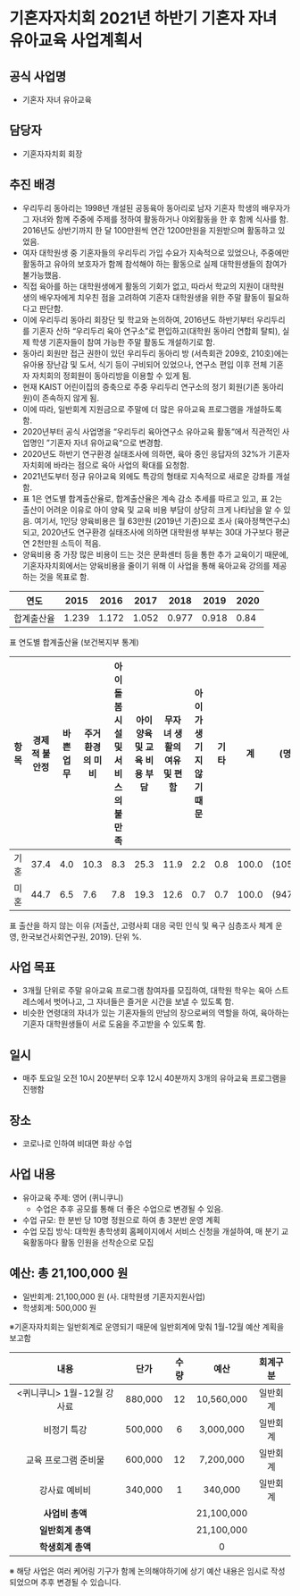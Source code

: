 기혼자자치회 2021년 하반기 기혼자 자녀 유아교육 사업계획서
===

## 공식 사업명
- 기혼자 자녀 유아교육 

## 담당자
- 기혼자자치회 회장

## 추진 배경
- 우리두리 동아리는 1998년 개설된 공동육아 동아리로 남자 기혼자 학생의 배우자가 그 자녀와 함께 주중에 주제를 정하여 활동하거나 야외활동을 한 후 함께 식사를 함. 2016년도 상반기까지 한 달 100만원씩 연간 1200만원을 지원받으며 활동하고 있었음.
- 여자 대학원생 중 기혼자들의 우리두리 가입 수요가 지속적으로 있었으나, 주중에만 활동하고 유아의 보호자가 함께 참석해야 하는 활동으로 실제 대학원생들의 참여가 불가능했음.
- 직접 육아를 하는 대학원생에게 활동의 기회가 없고, 따라서 학교의 지원이 대학원생의 배우자에게 치우친 점을 고려하여 기혼자 대학원생을 위한 주말 활동이 필요하다고 판단함.
- 이에 우리두리 동아리 회장단 및 학교와 논의하여, 2016년도 하반기부터 우리두리를 기혼자 산하 “우리두리 육아 연구소”로 편입하고(대학원 동아리 연합회 탈퇴), 실제 학생 기혼자들이 참여 가능한 주말 활동도 개설하기로 함.
- 동아리 회원만 접근 권한이 있던 우리두리 동아리 방 (서측회관 209호, 210호)에는 유아용 장난감 및 도서, 식기 등이 구비되어 있었으나, 연구소 편입 이후 전체 기혼자 자치회의 정회원이 동아리방을 이용할 수 있게 됨.
- 현재 KAIST 어린이집의 증축으로 주중 우리두리 연구소의 정기 회원(기존 동아리원)이 존속하지 않게 됨.
- 이에 따라, 일반회계 지원금으로 주말에 더 많은 유아교육 프로그램을 개설하도록 함.
- 2020년부터 공식 사업명을 “우리두리 육아연구소 유아교육 활동“에서 직관적인 사업명인 ”기혼자 자녀 유아교육“으로 변경함.
- 2020년도 하반기 연구환경 실태조사에 의하면, 육아 중인 응답자의 32%가 기혼자자치회에 바라는 점으로 육아 사업의 확대를 요청함.
- 2021년도부터 정규 유아교육 외에도 특강의 형태로 지속적으로 새로운 강좌를 개설함.
- 표 1은 연도별 합계출산율로, 합계출산율은 계속 감소 추세를 따르고 있고, 표 2는 출산이 어려운 이유로 아이 양육 및 교육 비용 부담이 상당히 크게 나타남을 알 수 있음. 여기서, 1인당 양육비용은 월 63만원 (2019년 기준)으로 조사 (육아정책연구소)되고, 2020년도 연구환경 실태조사에 의하면 대학원생 부부는 30대 가구보다 평균 연 2천만원 소득이 적음.
- 양육비용 중 가장 많은 비용이 드는 것은 문화센터 등을 통한 추가 교육이기 때문에, 기혼자자치회에서는 양육비용을 줄이기 위해 이 사업을 통해 육아교육 강의를 제공하는 것을 목표로 함.

|   연도  |   2015  |   2016  |   2017  |   2018  |   2019  |   2020  |
|---|---|---|---|---|---|---|
|   합계출산율  |   1.239  |   1.172  |   1.052  |   0.977  |   0.918  |   0.84  |

표  연도별 합계출산율 (보건복지부 통계)

|   항목  |   경제적 불안정  |   바쁜 업무  |   주거환경의 미비  |   아이 돌봄 시설 및 서비스의 불만족  |   아이 양육 및 교육 비용 부담  |   무자녀 생활의 여유 및 편함  |   아이가 생기지 않기 때문  |   기타  |   계  |   (명)  |
|---|---|---|---|---|---|---|---|---|---|---|
|   기혼  |   37.4  |   4.0  |   10.3  |   8.3  |   25.3  |   11.9  |   2.2  |   0.8  |   100.0  |   (1053)  |
|   미혼  |   44.7  |   6.5  |   7.6  |   7.8  |   19.3  |   12.6  |   0.7  |   0.7  |   100.0  |   (947)  |

표  출산을 하지 않는 이유 (저출산, 고령사회 대응 국민 인식 및 욕구 심층조사 체계 운영, 한국보건사회연구원, 2019). 단위 %.


## 사업 목표
- 3개월 단위로 주말 유아교육 프로그램 참여자를 모집하여, 대학원 학우는 육아 스트레스에서 벗어나고, 그 자녀들은 즐거운 시간을 보낼 수 있도록 함.
- 비슷한 연령대의 자녀가 있는 기혼자들의 만남의 장으로써의 역할을 하여, 육아하는 기혼자 대학원생들이 서로 도움을 주고받을 수 있도록 함.

## 일시
- 매주 토요일 오전 10시 20분부터 오후 12시 40분까지 3개의 유아교육 프로그램을 진행함

## 장소
- 코로나로 인하여 비대면 화상 수업

## 사업 내용
- 유아교육 주제: 영어 (퀴니쿠니)
  - 수업은 추후 공모를 통해 더 좋은 수업으로 변경될 수 있음.
- 수업 규모: 한 분반 당 10명 정원으로 하여 총 3분반 운영 계획
- 수업 모집 방식: 대학원 총학생회 홈페이지에서 서비스 신청을 개설하여, 매 분기 교육활동마다 활동 인원을 선착순으로 모집

## 예산: 총 21,100,000 원
- 일반회계: 21,100,000 원 (사. 대학원생 기혼자지원사업)
- 학생회계: 500,000 원 

※기혼자자치회는 일반회계로 운영되기 때문에 일반회계에 맞춰 1월-12월 예산 계획을 보고함

| **내용** | **단가** | **수량** | **예산** | **회계구분** | 
|:---:|:---:|:---:|:---:|:---:| 
|   <퀴니쿠니> 1월-12월 강사료  |   880,000  |   12  |   10,560,000  |   일반회계  |
|   비정기 특강  |   500,000  |   6  |   3,000,000  |   일반회계  |
|   교육 프로그램 준비물  |   600,000  |   12  |   7,200,000  |   일반회계  |
|   강사료 예비비  |   340,000  |   1  |   340,000  |   일반회계  |
| **사업비 총액** |  |  |  21,100,000 | |
| **일반회계 총액** |  |  | 21,100,000 | |
| **학생회계 총액** |  |  | 0 | |

 ※ 해당 사업은 여러 케어링 기구가 함께 논의해야하기에 상기 예산 내용은 임시로 작성되었으며 추후 변경될 수 있습니다.
